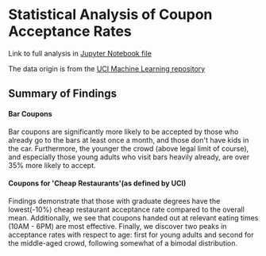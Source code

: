 # Statistical Analysis of Coupon Acceptance Rates

Link to full analysis in [Jupyter Notebook file](https://github.com/paultouma24/coupon_statistical_analysis/blob/main/notebook_analysis.ipynb)

The data origin is from the [UCI Machine Learning repository](https://archive.ics.uci.edu/dataset/603/in+vehicle+coupon+recommendation)

## Summary of Findings

#### Bar Coupons
Bar coupons are significantly more likely to be accepted by those who already go to the bars at least once a month, and those don't have kids in the car. Furthermore, the younger the crowd (above legal limit of course), and especially those young adults who visit bars heavily already, are over 35% more likely to accept. 

#### Coupons for 'Cheap Restaurants'(as defined by UCI)
Findings demonstrate that those with graduate degrees have the lowest(-10%) cheap restaurant acceptance rate compared to the overall mean. Additionally, we see that coupons handed out at relevant eating times (10AM - 6PM) are most effective. Finally, we discover two peaks in acceptance rates with respect to age: first for young adults and second for the middle-aged crowd, following somewhat of a bimodal distribution.

